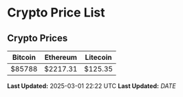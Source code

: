 # Crypto Price List

## Crypto Prices
| Bitcoin | Ethereum | Litecoin |
| ------- | -------- | -------- |
| $85788 | $2217.31 | $125.35 |
**Last Updated:** 2025-03-01 22:22 UTC
**Last Updated:** $DATE$
